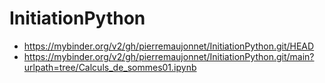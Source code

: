 # InitiationPython
* https://mybinder.org/v2/gh/pierremaujonnet/InitiationPython.git/HEAD
* https://mybinder.org/v2/gh/pierremaujonnet/InitiationPython.git/main?urlpath=tree/Calculs_de_sommes01.ipynb
